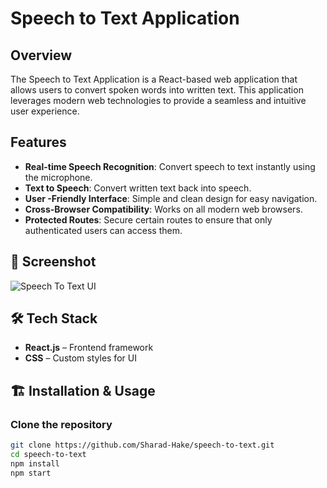 # Speech to Text Application

## Overview
The Speech to Text Application is a React-based web application that allows users to convert spoken words into written text. This application leverages modern web technologies to provide a seamless and intuitive user experience.

## Features
- **Real-time Speech Recognition**: Convert speech to text instantly using the microphone.
- **Text to Speech**: Convert written text back into speech.
- **User -Friendly Interface**: Simple and clean design for easy navigation.
- **Cross-Browser Compatibility**: Works on all modern web browsers.
- **Protected Routes**: Secure certain routes to ensure that only authenticated users can access them.

## 📸 Screenshot  
![Speech To Text UI](https://raw.githubusercontent.com/Sharad-Hake/speech-to-text/refs/heads/main/Screenshot%20from%202025-02-03%2021-44-48.png)  

## 🛠 Tech Stack  
- **React.js** – Frontend framework  
- **CSS** – Custom styles for UI    

## 🏗 Installation & Usage  
### Clone the repository  
```bash
git clone https://github.com/Sharad-Hake/speech-to-text.git
cd speech-to-text
npm install
npm start